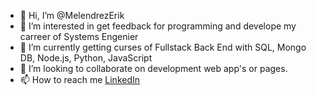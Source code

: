 - 👋 Hi, I’m @MelendrezErik
- 👀 I’m interested in get feedback for programming and develope my carreer of Systems Engenier 
- 🌱 I’m currently getting curses of Fullstack Back End with SQL, Mongo DB, Node.js, Python, JavaScript
- 💞️ I’m looking to collaborate on development web app's or pages.
- 📫 How to reach me [LinkedIn](https://www.linkedin.com/in/erik-issac-melendrez-perez-823a34235/)
